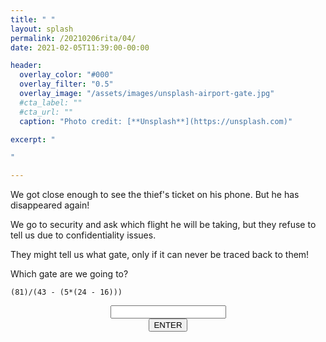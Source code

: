 ```yaml
---
title: " "
layout: splash
permalink: /20210206rita/04/
date: 2021-02-05T11:39:00-00:00

header:
  overlay_color: "#000"
  overlay_filter: "0.5"
  overlay_image: "/assets/images/unsplash-airport-gate.jpg"
  #cta_label: ""
  #cta_url: ""
  caption: "Photo credit: [**Unsplash**](https://unsplash.com)"

excerpt: "

"

---
```

  
We got close enough to see the thief's ticket on his phone. But he has disappeared again!

We go to security and ask which flight he will be taking, but they refuse to tell us due to confidentiality issues.

They might tell us what gate, only if it can never be traced back to them!

Which gate are we going to?

`(81)/(43 - (5*(24 - 16)))`


<center>
  <div class="wrapper">
    <form class="form1" action="https://www.albertsmysteries.com/20210206rita/">
      <div class="inputcontent">
          <input type="text" id="password" /><br />
      </div>
      <div class="buttons">
        <input
          class="orangebutton"
          type="button"
          value="ENTER"
          onclick="checkPassword()" />
      </div>
    </form>
  </div>
</center>
<script src="/assets/js/20210206rita/04.js"></script>
